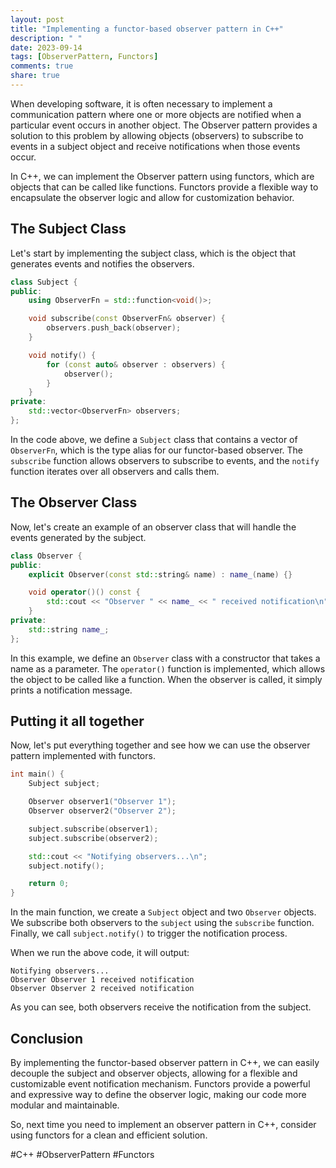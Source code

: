 ```yaml
---
layout: post
title: "Implementing a functor-based observer pattern in C++"
description: " "
date: 2023-09-14
tags: [ObserverPattern, Functors]
comments: true
share: true
---
```


When developing software, it is often necessary to implement a communication pattern where one or more objects are notified when a particular event occurs in another object. The Observer pattern provides a solution to this problem by allowing objects (observers) to subscribe to events in a subject object and receive notifications when those events occur. 

In C++, we can implement the Observer pattern using functors, which are objects that can be called like functions. Functors provide a flexible way to encapsulate the observer logic and allow for customization behavior.

## The Subject Class
Let's start by implementing the subject class, which is the object that generates events and notifies the observers.

```cpp
class Subject {
public:
    using ObserverFn = std::function<void()>;

    void subscribe(const ObserverFn& observer) {
        observers.push_back(observer);
    }

    void notify() {
        for (const auto& observer : observers) {
            observer();
        }
    }
private:
    std::vector<ObserverFn> observers;
};
```
In the code above, we define a `Subject` class that contains a vector of `ObserverFn`, which is the type alias for our functor-based observer. The `subscribe` function allows observers to subscribe to events, and the `notify` function iterates over all observers and calls them.

## The Observer Class
Now, let's create an example of an observer class that will handle the events generated by the subject.

```cpp
class Observer {
public:
    explicit Observer(const std::string& name) : name_(name) {}

    void operator()() const {
        std::cout << "Observer " << name_ << " received notification\n";
    }
private:
    std::string name_;
};
```
In this example, we define an `Observer` class with a constructor that takes a name as a parameter. The `operator()` function is implemented, which allows the object to be called like a function. When the observer is called, it simply prints a notification message.

## Putting it all together
Now, let's put everything together and see how we can use the observer pattern implemented with functors.

```cpp
int main() {
    Subject subject;

    Observer observer1("Observer 1");
    Observer observer2("Observer 2");

    subject.subscribe(observer1);
    subject.subscribe(observer2);

    std::cout << "Notifying observers...\n";
    subject.notify();

    return 0;
}
```
In the main function, we create a `Subject` object and two `Observer` objects. We subscribe both observers to the `subject` using the `subscribe` function. Finally, we call `subject.notify()` to trigger the notification process.

When we run the above code, it will output:

```
Notifying observers...
Observer Observer 1 received notification
Observer Observer 2 received notification
```

As you can see, both observers receive the notification from the subject.

## Conclusion
By implementing the functor-based observer pattern in C++, we can easily decouple the subject and observer objects, allowing for a flexible and customizable event notification mechanism. Functors provide a powerful and expressive way to define the observer logic, making our code more modular and maintainable.

So, next time you need to implement an observer pattern in C++, consider using functors for a clean and efficient solution.

#C++ #ObserverPattern #Functors